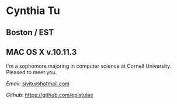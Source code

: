 # Cynthia Tu

## Boston / EST

MAC OS X v.10.11.3 
---

I'm a sophomore majoring in computer science at Cornell University. Pleased to meet you.

*Email*: siyitu@hotmail.com

*Github*: https://github.com/epistulae